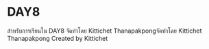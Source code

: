 # DAY8
สำหรับการเรียนใน DAY8
จัดทำโดย Kittichet Thanapakpongจัดทำโดย Kittichet Thanapakpong
Created by Kittichet